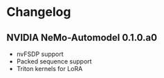 # Changelog

## NVIDIA NeMo-Automodel 0.1.0.a0

* nvFSDP support
* Packed sequence support
* Triton kernels for LoRA
